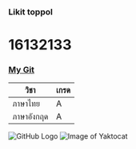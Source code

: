 ### Likit toppol

# 16132133
### [My Git](http://github.com)

 วิชา | เกรด
 ------------ | -------------
 ภาษาไทย | A
 ภาษาอังกฤด | A
 

![GitHub Logo](/imeges/Cat.png)
![Image of Yaktocat](https://octodex.github.com/images/yaktocat.png)
